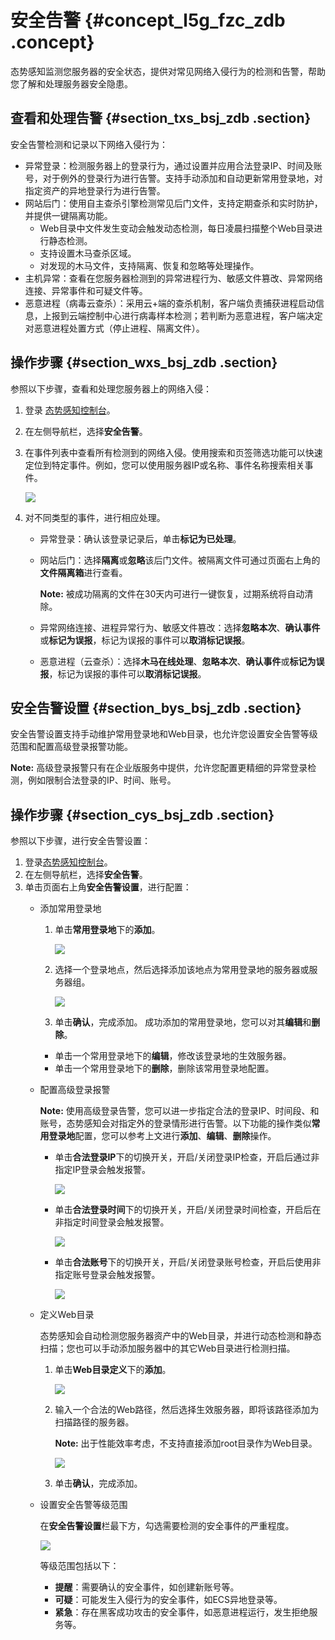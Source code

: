 # 安全告警 {#concept_l5g_fzc_zdb .concept}

态势感知监测您服务器的安全状态，提供对常见网络入侵行为的检测和告警，帮助您了解和处理服务器安全隐患。

## 查看和处理告警 {#section_txs_bsj_zdb .section}

安全告警检测和记录以下网络入侵行为：

-   异常登录：检测服务器上的登录行为，通过设置并应用合法登录IP、时间及账号，对于例外的登录行为进行告警。支持手动添加和自动更新常用登录地，对指定资产的异地登录行为进行告警。
-   网站后门：使用自主查杀引擎检测常见后门文件，支持定期查杀和实时防护，并提供一键隔离功能。
    -   Web目录中文件发生变动会触发动态检测，每日凌晨扫描整个Web目录进行静态检测。
    -   支持设置木马查杀区域。
    -   对发现的木马文件，支持隔离、恢复和忽略等处理操作。
-   主机异常：查看在您服务器检测到的异常进程行为、敏感文件篡改、异常网络连接、异常事件和可疑文件等。
-   恶意进程（病毒云查杀）：采用云+端的查杀机制，客户端负责捕获进程启动信息，上报到云端控制中心进行病毒样本检测；若判断为恶意进程，客户端决定对恶意进程处置方式（停止进程、隔离文件）。

## 操作步骤 {#section_wxs_bsj_zdb .section}

参照以下步骤，查看和处理您服务器上的网络入侵：

1.  登录 [态势感知控制台](https://yundun.console.aliyun.com/?p=sas)。
2.  在左侧导航栏，选择**安全告警**。
3.  在事件列表中查看所有检测到的网络入侵。使用搜索和页签筛选功能可以快速定位到特定事件。例如，您可以使用服务器IP或名称、事件名称搜索相关事件。

    ![](http://static-aliyun-doc.oss-cn-hangzhou.aliyuncs.com/assets/img/13637/4869_zh-CN.png)

4.  对不同类型的事件，进行相应处理。
    -   异常登录：确认该登录记录后，单击**标记为已处理**。
    -   网站后门：选择**隔离**或**忽略**该后门文件。被隔离文件可通过页面右上角的**文件隔离箱**进行查看。

        **Note:** 被成功隔离的文件在30天内可进行一键恢复，过期系统将自动清除。

    -   异常网络连接、进程异常行为、敏感文件篡改：选择**忽略本次**、**确认事件**或**标记为误报**，标记为误报的事件可以**取消标记误报**。
    -   恶意进程（云查杀）：选择**木马在线处理**、**忽略本次**、**确认事件**或**标记为误报**，标记为误报的事件可以**取消标记误报**。

## 安全告警设置 {#section_bys_bsj_zdb .section}

安全告警设置支持手动维护常用登录地和Web目录，也允许您设置安全告警等级范围和配置高级登录报警功能。

**Note:** 高级登录报警只有在企业版服务中提供，允许您配置更精细的异常登录检测，例如限制合法登录的IP、时间、账号。

## 操作步骤 {#section_cys_bsj_zdb .section}

参照以下步骤，进行安全告警设置：

1.  登录[态势感知控制台](https://yundun.console.aliyun.com/?p=sas)。
2.  在左侧导航栏，选择**安全告警**。
3.  单击页面右上角**安全告警设置**，进行配置：
    -   添加常用登录地

        1.  单击**常用登录地**下的**添加**。

            ![](http://static-aliyun-doc.oss-cn-hangzhou.aliyuncs.com/assets/img/13637/4870_zh-CN.png)

        2.  选择一个登录地点，然后选择添加该地点为常用登录地的服务器或服务器组。

            ![](http://static-aliyun-doc.oss-cn-hangzhou.aliyuncs.com/assets/img/13637/4871_zh-CN.png)

        3.  单击**确认**，完成添加。
        成功添加的常用登录地，您可以对其**编辑**和**删除**。

        -   单击一个常用登录地下的**编辑**，修改该登录地的生效服务器。
        -   单击一个常用登录地下的**删除**，删除该常用登录地配置。
    -   配置高级登录报警

        **Note:** 使用高级登录告警，您可以进一步指定合法的登录IP、时间段、和账号，态势感知会对指定外的登录情形进行告警。以下功能的操作类似**常用登录地**配置，您可以参考上文进行**添加**、**编辑**、**删除**操作。

        -   单击**合法登录IP**下的切换开关，开启/关闭登录IP检查，开启后通过非指定IP登录会触发报警。

            ![](http://static-aliyun-doc.oss-cn-hangzhou.aliyuncs.com/assets/img/13637/4872_zh-CN.png)

        -   单击**合法登录时间**下的切换开关，开启/关闭登录时间检查，开启后在非指定时间登录会触发报警。

            ![](http://static-aliyun-doc.oss-cn-hangzhou.aliyuncs.com/assets/img/13637/4873_zh-CN.png)

        -   单击**合法账号**下的切换开关，开启/关闭登录账号检查，开启后使用非指定账号登录会触发报警。

            ![](http://static-aliyun-doc.oss-cn-hangzhou.aliyuncs.com/assets/img/13637/4874_zh-CN.png)

    -   定义Web目录

        态势感知会自动检测您服务器资产中的Web目录，并进行动态检测和静态扫描；您也可以手动添加服务器中的其它Web目录进行检测扫描。

        1.  单击**Web目录定义**下的**添加**。

            ![](http://static-aliyun-doc.oss-cn-hangzhou.aliyuncs.com/assets/img/13637/4875_zh-CN.png)

        2.  输入一个合法的Web路径，然后选择生效服务器，即将该路径添加为扫描路径的服务器。

            **Note:** 出于性能效率考虑，不支持直接添加root目录作为Web目录。

            ![](http://static-aliyun-doc.oss-cn-hangzhou.aliyuncs.com/assets/img/13637/4876_zh-CN.png)

        3.  单击**确认**，完成添加。
    -   设置安全告警等级范围

        在**安全告警设置**栏最下方，勾选需要检测的安全事件的严重程度。

        ![](http://static-aliyun-doc.oss-cn-hangzhou.aliyuncs.com/assets/img/13637/4877_zh-CN.png)

        等级范围包括以下：

        -   **提醒**：需要确认的安全事件，如创建新账号等。
        -   **可疑**：可能发生入侵行为的安全事件，如ECS异地登录等。
        -   **紧急**：存在黑客成功攻击的安全事件，如恶意进程运行，发生拒绝服务等。

